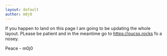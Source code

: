 ```yaml
---
layout: default
author: m0j0
---
```


If you happen to land on this page I am going to be updating the whole layout.
PLease be patient and in the meantime go to https://oucss.rocks fo a nosey.

Peace - m0j0
